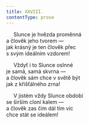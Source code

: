 ```yaml
---
title: XXVIII.
contentType: prose
---
```


     Slunce je hvězda proměnná  
a člověk jeho tvorem —  
jak krásný je ten člověk přec  
s svým ideálním vzdorem!

     Vždyť i to Slunce oslnné  
je samá, samá skvrna —  
a člověk sám chce v světě být  
jak z křišťálného zrna!

     V jistém vždy Slunce období  
se širším cloní kalem —  
a člověk zas čím dál tím víc  
chce stát se ideálem!
